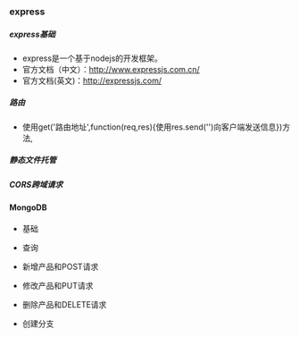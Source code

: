 ### express
##### express基础
- express是一个基于nodejs的开发框架。
- 官方文档（中文）：http://www.expressjs.com.cn/
- 官方文档(英文)：http://expressjs.com/
##### 路由
- 使用get('路由地址',function(req,res){使用res.send('')向客户端发送信息})方法,
##### 静态文件托管
##### CORS跨域请求
#### MongoDB
- 基础
- 查询
- 新增产品和POST请求 
- 修改产品和PUT请求
- 删除产品和DELETE请求


- 创建分支